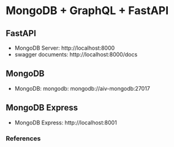 # MongoDB + GraphQL + FastAPI 


## FastAPI
* MongoDB Server: http://localhost:8000
* swagger documents: http://localhost:8000/docs

## MongoDB
* MongoDB: mongodb: mongodb://aiv-mongodb:27017

## MongoDB Express
* MongoDB Express: http://localhost:8001

### References